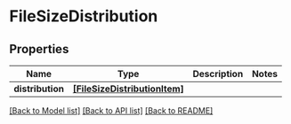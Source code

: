 # FileSizeDistribution


## Properties

Name | Type | Description | Notes
------------ | ------------- | ------------- | -------------
**distribution** | [**[FileSizeDistributionItem]**](FileSizeDistributionItem.md) |  | 

[[Back to Model list]](../README.md#models) [[Back to API list]](../README.md#api-endpoints) [[Back to README]](../README.md)


